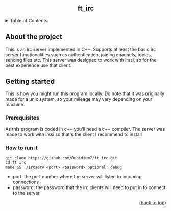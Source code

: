 <a id="readme-top"></a>

<div align="center">
  <h2 align="center">ft_irc</h3>
</div>

<details>
  <summary>Table of Contents</summary>
  <ol>
    <li>
      <a href="#about-the-project">About the project</a>
    </li>
    <li>
      <a href="#getting-started">Getting started</a>
      <ul>
        <li><a href="#prerequisites">Prerequisites</a></li>
        <li><a href="#how-to-run-it">How to run it</a></li>
      </ul>
    </li>
    <!--<li><a href="#roadmap">Roadmap</a></li>-->
  </ol>
</details>



<!-- ABOUT THE PROJECT -->
## About the project

This is an irc server implemented in C++. Supports at least the basic irc server functionalities such as authentication, joining channels, topics, sending files etc. 
This server was designed to work with irssi, so for the best experience use that client.

<!-- ![product-screenshot](./screenshots/product-screenshot) -->


<!-- GETTING STARTED -->
## Getting started

This is how you might run this program locally.
Do note that it was originally made for a unix system, so your mileage may vary depending on your machine. 

### Prerequisites

As this program is coded in c++ you'll need a c++ compiler.
The server was made to work with irssi so that's the client I recommend to install

### How to run it

```
git clone https://github.com/Rubidium7/ft_irc.git
cd ft_irc
make && ./ircserv <port> <password> optional: debug
```
- port: the port number where the server will listen to incoming connections
- password: the password that the irc clients will need to put in to connect to the server

<!-- ROADMAP -->
<!--## Roadmap

- [ ] Feature 1
- [ ] Feature 2
- [ ] Feature 3
    - [ ] Nested Feature -->


<p align="right">(<a href="#readme-top">back to top</a>)</p>

